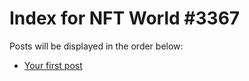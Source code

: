 # Index for NFT World #3367
Posts will be displayed in the order below:

- [Your first post](./001-first.md)

